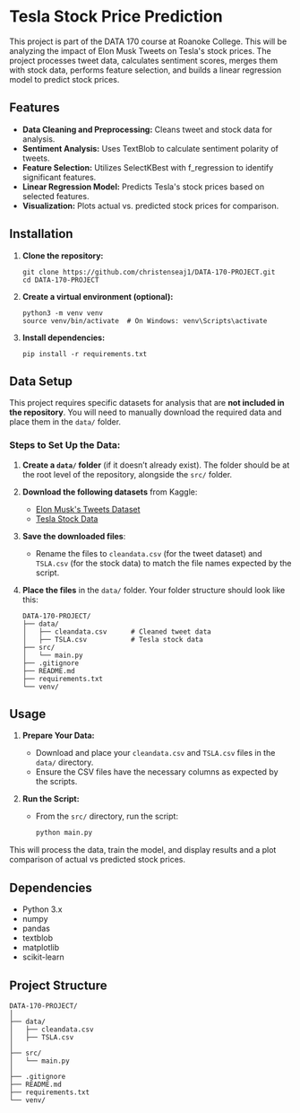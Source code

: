 # Tesla Stock Price Prediction

This project is part of the DATA 170 course at Roanoke College. This will be analyzing the impact of Elon Musk Tweets on Tesla's stock prices. The project processes tweet data, calculates sentiment scores, merges them with stock data, performs feature selection, and builds a linear regression model to predict stock prices.

## Features

- **Data Cleaning and Preprocessing:** Cleans tweet and stock data for analysis.
- **Sentiment Analysis:** Uses TextBlob to calculate sentiment polarity of tweets.
- **Feature Selection:** Utilizes SelectKBest with f_regression to identify significant features.
- **Linear Regression Model:** Predicts Tesla's stock prices based on selected features.
- **Visualization:** Plots actual vs. predicted stock prices for comparison.

## Installation

1. **Clone the repository:**

    ```
    git clone https://github.com/christenseaj1/DATA-170-PROJECT.git
    cd DATA-170-PROJECT
    ```

2. **Create a virtual environment (optional):**

    ```
    python3 -m venv venv
    source venv/bin/activate  # On Windows: venv\Scripts\activate
    ```

3. **Install dependencies:**

    ```
    pip install -r requirements.txt
    ```


## Data Setup

This project requires specific datasets for analysis that are **not included in the repository**. You will need to manually download the required data and place them in the `data/` folder.

### Steps to Set Up the Data:

1. **Create a `data/` folder** (if it doesn’t already exist). The folder should be at the root level of the repository, alongside the `src/` folder.

2. **Download the following datasets** from Kaggle:
    - [Elon Musk's Tweets Dataset](https://www.kaggle.com/datasets/marta99/elon-musks-tweets-dataset-2022)
    - [Tesla Stock Data](https://www.kaggle.com/datasets/varpit94/tesla-stock-data-updated-till-28jun2021)

3. **Save the downloaded files**:
    - Rename the files to `cleandata.csv` (for the tweet dataset) and `TSLA.csv` (for the stock data) to match the file names expected by the script.

4. **Place the files** in the `data/` folder. Your folder structure should look like this:
    ```
    DATA-170-PROJECT/
    ├── data/
    │   ├── cleandata.csv      # Cleaned tweet data
    │   ├── TSLA.csv           # Tesla stock data
    ├── src/
    │   └── main.py           
    ├── .gitignore
    ├── README.md
    ├── requirements.txt
    └── venv/                 
    ```

## Usage

1. **Prepare Your Data:**
    - Download and place your `cleandata.csv` and `TSLA.csv` files in the `data/` directory.
    - Ensure the CSV files have the necessary columns as expected by the scripts.

2. **Run the Script:**
   - From the `src/` directory, run the script:
     ```bash
     python main.py
     ```

This will process the data, train the model, and display results and a plot comparison of actual vs predicted stock prices.


## Dependencies

- Python 3.x
- numpy
- pandas
- textblob
- matplotlib
- scikit-learn

## Project Structure
```
DATA-170-PROJECT/
│
├── data/                     
│   ├── cleandata.csv
│   ├── TSLA.csv
│
├── src/                      
│   └── main.py               
│
├── .gitignore               
├── README.md                 
├── requirements.txt         
└── venv/                     
```


